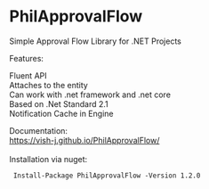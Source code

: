 # PhilApprovalFlow
Simple Approval Flow Library for .NET Projects

Features:

Fluent API\
Attaches to the entity\
Can work with .net framework and .net core\
Based on .Net Standard 2.1\
Notification Cache in Engine

Documentation:\
https://vish-j.github.io/PhilApprovalFlow/  \
\
Installation via nuget:
```
 Install-Package PhilApprovalFlow -Version 1.2.0
```
